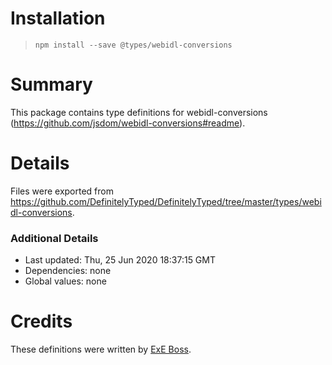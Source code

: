 # Installation
> `npm install --save @types/webidl-conversions`

# Summary
This package contains type definitions for webidl-conversions (https://github.com/jsdom/webidl-conversions#readme).

# Details
Files were exported from https://github.com/DefinitelyTyped/DefinitelyTyped/tree/master/types/webidl-conversions.

### Additional Details
 * Last updated: Thu, 25 Jun 2020 18:37:15 GMT
 * Dependencies: none
 * Global values: none

# Credits
These definitions were written by [ExE Boss](https://github.com/ExE-Boss).
